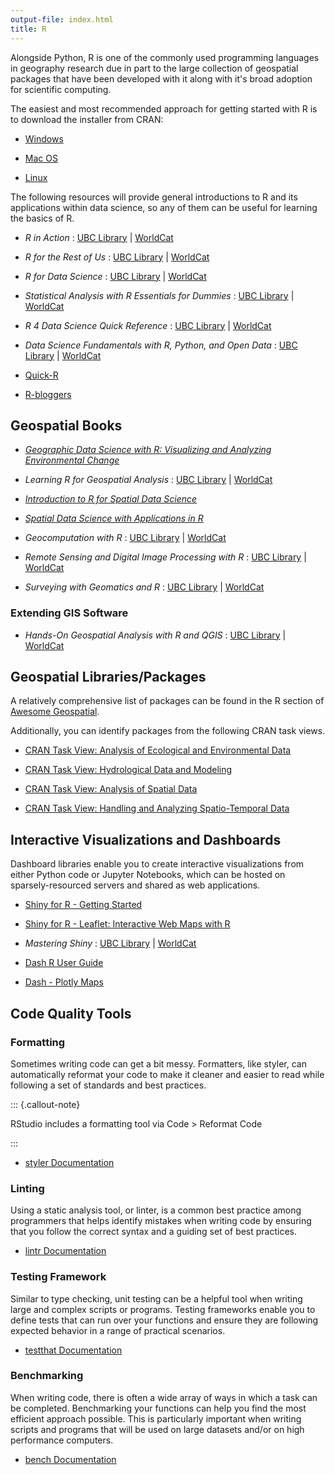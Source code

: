 ```yaml
---
output-file: index.html
title: R
---
```


Alongside Python, R is one of the commonly used programming languages in
geography research due in part to the large collection of geospatial packages
that have been developed with it along with it's broad adoption for scientific
computing.

The easiest and most recommended approach for getting started with R is to
download the installer from CRAN:

- [Windows](https://cran.r-project.org/bin/windows/base/)

- [Mac OS](https://cran.r-project.org/bin/macosx/)

- [Linux](https://cran.r-project.org/bin/linux/)

The following resources will provide general introductions to R and its
applications within data science, so any of them can be useful for learning the
basics of R.

- _R in Action_ : [UBC Library](https://go.exlibris.link/P6rJdt9g) |
  [WorldCat](https://search.worldcat.org/title/1325721232)

- _R for the Rest of Us_ : [UBC Library](https://go.exlibris.link/CryW41CM) |
  [WorldCat](https://search.worldcat.org/title/1431119628)

- _R for Data Science_ : [UBC Library](https://go.exlibris.link/FW9jGNqj) |
  [WorldCat](https://search.worldcat.org/title/1392138200)

- _Statistical Analysis with R Essentials for Dummies_ :
  [UBC Library](https://go.exlibris.link/Stf1fNCy) |
  [WorldCat](https://search.worldcat.org/title/1430211695)

- _R 4 Data Science Quick Reference_ :
  [UBC Library](https://go.exlibris.link/PLPKnlK4) |
  [WorldCat](https://search.worldcat.org/title/1349468003)

- _Data Science Fundamentals with R, Python, and Open Data_ :
  [UBC Library](https://go.exlibris.link/kz6Z0BfH) |
  [WorldCat](https://search.worldcat.org/title/1409031863)

- [Quick-R](https://www.statmethods.net/)

- [R-bloggers](https://www.r-bloggers.com/)

## Geospatial Books

- _[Geographic Data Science with R: Visualizing and Analyzing Environmental Change](https://doi.org/10.1201/9781003326199)_

- _Learning R for Geospatial Analysis_ :
  [UBC Library](https://go.exlibris.link/nMcRqq29) |
  [WorldCat](https://search.worldcat.org/title/900886812)

- _[Introduction to R for Spatial Data Science](https://rspatial.org/intr/index.html)_

- _[Spatial Data Science with Applications in R](https://r-spatial.org/book/)_

- _Geocomputation with R_ : [UBC Library](https://go.exlibris.link/hS3B926C) |
  [WorldCat](https://search.worldcat.org/title/1090540543)

- _Remote Sensing and Digital Image Processing with R_ :
  [UBC Library](https://go.exlibris.link/JMr62B9N) |
  [WorldCat](https://search.worldcat.org/title/1378724739)

- _Surveying with Geomatics and R_ :
  [UBC Library](https://go.exlibris.link/yzsrpMzv) |
  [WorldCat](https://search.worldcat.org/title/1273700848)

### Extending GIS Software

- _Hands-On Geospatial Analysis with R and QGIS_ :
  [UBC Library](https://go.exlibris.link/c835FCNj) |
  [WorldCat](https://search.worldcat.org/title/1084488168)

## Geospatial Libraries/Packages

A relatively comprehensive list of packages can be found in the R section of
[Awesome Geospatial](https://github.com/sacridini/Awesome-Geospatial#R).

Additionally, you can identify packages from the following CRAN task views.

- [CRAN Task View: Analysis of Ecological and Environmental Data](https://cran.r-project.org/web/views/Environmetrics.html)

- [CRAN Task View: Hydrological Data and Modeling](https://cran.r-project.org/web/views/Hydrology.html)

- [CRAN Task View: Analysis of Spatial Data](https://cran.r-project.org/web/views/Spatial.html)

- [CRAN Task View: Handling and Analyzing Spatio-Temporal Data](https://cran.r-project.org/web/views/SpatioTemporal.html)

## Interactive Visualizations and Dashboards

Dashboard libraries enable you to create interactive visualizations from either
Python code or Jupyter Notebooks, which can be hosted on sparsely-resourced
servers and shared as web applications.

- [Shiny for R - Getting Started](https://shiny.posit.co/r/getstarted/shiny-basics/lesson1/index.html)

- [Shiny for R - Leaflet: Interactive Web Maps with R](https://posit.co/blog/leaflet-interactive-web-maps-with-r/)

- _Mastering Shiny_ : [UBC Library](https://go.exlibris.link/BST471rL) |
  [WorldCat](https://search.worldcat.org/title/1235778006)

- [Dash R User Guide](https://dash.plotly.com/r)

- [Dash - Plotly Maps](https://plotly.com/r/maps/)

## Code Quality Tools

### Formatting

Sometimes writing code can get a bit messy. Formatters, like styler, can
automatically reformat your code to make it cleaner and easier to read while
following a set of standards and best practices.

::: {.callout-note}

RStudio includes a formatting tool via Code \> Reformat Code

:::

- [styler Documentation](https://styler.r-lib.org/)

### Linting

Using a static analysis tool, or linter, is a common best practice among
programmers that helps identify mistakes when writing code by ensuring that you
follow the correct syntax and a guiding set of best practices.

- [lintr Documentation](https://lintr.r-lib.org/)

### Testing Framework

Similar to type checking, unit testing can be a helpful tool when writing large
and complex scripts or programs. Testing frameworks enable you to define tests
that can run over your functions and ensure they are following expected behavior
in a range of practical scenarios.

- [testthat Documentation](https://testthat.r-lib.org/)

### Benchmarking

When writing code, there is often a wide array of ways in which a task can be
completed. Benchmarking your functions can help you find the most efficient
approach possible. This is particularly important when writing scripts and
programs that will be used on large datasets and/or on high performance
computers.

- [bench Documentation](https://cran.r-project.org/web/packages/bench/bench.pdf)
